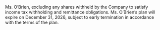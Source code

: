 Ms. O’Brien, excluding any shares withheld by the Company to satisfy income tax withholding and remittance obligations. Ms.
O’Brien’s plan will expire on December 31, 2026, subject to early termination in accordance with the terms of the plan.